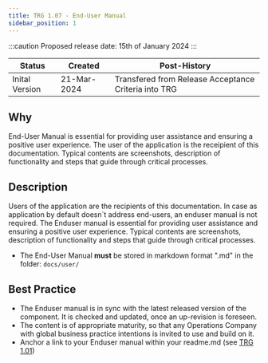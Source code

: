 ```yaml
---
title: TRG 1.07 - End-User Manual
sidebar_position: 1
---
```


:::caution
Proposed release date: 15th of January 2024
:::

| Status         | Created      | Post-History                                           |
|----------------|--------------|--------------------------------------------------------|
| Inital Version | 21-Mar-2024  | Transfered from Release Acceptance Criteria into TRG   |

## Why

End-User Manual is essential for providing user assistance and ensuring a positive user experience. The user of the application is the receipient of this documentation. Typical contents are screenshots, description of functionality and steps that guide through critical processes.

## Description

Users of the application are the recipients of this documentation. In case as application by default doesn`t address end-users, an enduser manual is not required.
The Enduser manual is essential for providing user assistance and ensuring a positive user experience. Typical contents are screenshots, description of functionality and steps that guide through critical processes.
- The End-User Manual **must** be stored in markdown format ".md" in the folder: ```docs/user/```

## Best Practice

- The Enduser manual is in sync with the latest released version of the component. It is checked and updated, once an up-revision is foreseen.
- The content is of appropriate maturity, so that any Operations Company with global business practice intentions is invited to use and build on it.
- Anchor a link to your Enduser manual within your readme.md (see [TRG 1.01](https://eclipse-tractusx.github.io/docs/release/trg-1/trg-1-1))